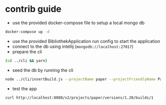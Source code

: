 # contrib guide

* use the provided docker-compose file to setup a local mongo db
```bash
docker-compose up -d
```
* use the provided BibliothekApplication run config to start the application
* connect to the db using intellij (`mongodb://localhost:27017`)
* prepare the cli
```bash
(cd ../cli && yarn)
```
* seed the db by running the cli
```bash
node ../cli/insertBuild.js --projectName paper --projectFriendlyName Paper --versionGroupName 1.20 --versionName 1.20 --buildNumber 1 --repositoryPath ../ --storagePath ../work --download application:empty.jar:e3b0c44298fc1c149afbf4c8996fb92427ae41e4649b934ca495991b7852b855
```
* test the app
```bash
curl http://localhost:8080/v2/projects/paper/versions/1.20/builds/1
```
